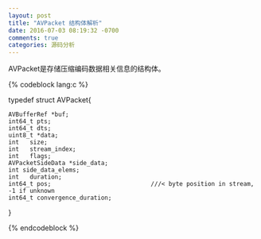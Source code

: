 ```yaml
---
layout: post
title: "AVPacket 结构体解析"
date: 2016-07-03 08:19:32 -0700
comments: true
categories: 源码分析
---
```


AVPacket是存储压缩编码数据相关信息的结构体。
<!--more-->

{% codeblock lang:c %}

typedef struct AVPacket{

    AVBufferRef *buf;
    int64_t pts;
    int64_t dts;
    uint8_t *data;
    int   size;
    int   stream_index;
    int   flags;
    AVPacketSideData *side_data;
    int side_data_elems;
    int   duration;
    int64_t pos;                            ///< byte position in stream, -1 if unknown
    int64_t convergence_duration;

}

{% endcodeblock %}